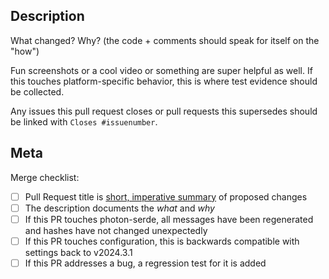 ## Description

What changed? Why? (the code + comments should speak for itself on the "how")

Fun screenshots or a cool video or something are super helpful as well. If this touches platform-specific behavior, this is where test evidence should be collected.

Any issues this pull request closes or pull requests this supersedes should be linked with `Closes #issuenumber`.

## Meta

Merge checklist:
- [ ] Pull Request title is [short, imperative summary](https://cbea.ms/git-commit/) of proposed changes
- [ ] The description documents the _what_ and _why_
- [ ] If this PR touches photon-serde, all messages have been regenerated and hashes have not changed unexpectedly
- [ ] If this PR touches configuration, this is backwards compatible with settings back to v2024.3.1
- [ ] If this PR addresses a bug, a regression test for it is added
